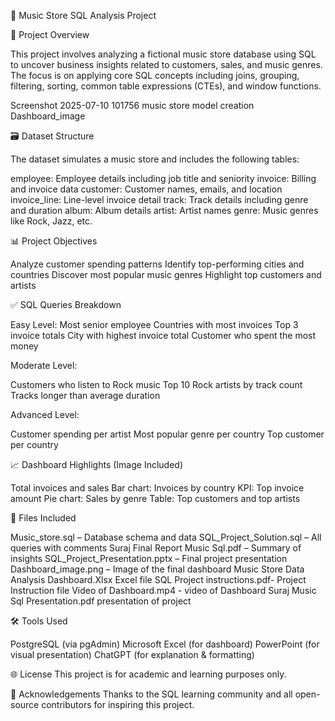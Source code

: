 🎵 Music Store SQL Analysis Project

📌 Project Overview

This project involves analyzing a fictional music store database using SQL to uncover business insights related to customers, sales, and music genres. The focus is on applying core SQL concepts including joins, grouping, filtering, sorting, common table expressions (CTEs), and window functions.

Screenshot 2025-07-10 101756 music store model creation Dashboard_image

🗃️ Dataset Structure

The dataset simulates a music store and includes the following tables:

employee: Employee details including job title and seniority
invoice: Billing and invoice data
customer: Customer names, emails, and location
invoice_line: Line-level invoice detail
track: Track details including genre and duration
album: Album details
artist: Artist names
genre: Music genres like Rock, Jazz, etc.

📊 Project Objectives

Analyze customer spending patterns
Identify top-performing cities and countries
Discover most popular music genres
Highlight top customers and artists

✅ SQL Queries Breakdown

Easy Level:
Most senior employee
Countries with most invoices
Top 3 invoice totals
City with highest invoice total
Customer who spent the most money

Moderate Level:

Customers who listen to Rock music
Top 10 Rock artists by track count
Tracks longer than average duration


Advanced Level:

Customer spending per artist
Most popular genre per country
Top customer per country


📈 Dashboard Highlights (Image Included)

Total invoices and sales
Bar chart: Invoices by country
KPI: Top invoice amount
Pie chart: Sales by genre
Table: Top customers and top artists


📎 Files Included

Music_store.sql – Database schema and data
SQL_Project_Solution.sql – All queries with comments
Suraj Final Report Music Sql.pdf – Summary of insights
SQL_Project_Presentation.pptx – Final project presentation
Dashboard_image.png – Image of the final dashboard
Music Store Data Analysis Dashboard.Xlsx Excel file
SQL Project instructions.pdf- Project Instruction file
Video of Dashboard.mp4 - video of Dashboard
Suraj Music Sql Presentation.pdf presentation of project


🛠️ Tools Used

PostgreSQL (via pgAdmin)
Microsoft Excel (for dashboard)
PowerPoint (for visual presentation)
ChatGPT (for explanation & formatting)


🌐 License
This project is for academic and learning purposes only.

🙌 Acknowledgements
Thanks to the SQL learning community and all open-source contributors for inspiring this project.
